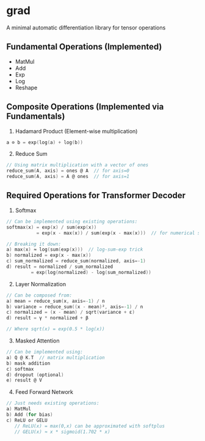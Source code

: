 # grad
A minimal automatic differentiation library for tensor operations

## Fundamental Operations (Implemented)
- MatMul
- Add
- Exp
- Log
- Reshape

## Composite Operations (Implemented via Fundamentals)
1. Hadamard Product (Element-wise multiplication)
```c
a ⊙ b = exp(log(a) + log(b))
```

2. Reduce Sum
```c
// Using matrix multiplication with a vector of ones
reduce_sum(A, axis) = ones @ A  // for axis=0
reduce_sum(A, axis) = A @ ones  // for axis=1
```

## Required Operations for Transformer Decoder

1. Softmax
```c
// Can be implemented using existing operations:
softmax(x) = exp(x) / sum(exp(x))
           = exp(x - max(x)) / sum(exp(x - max(x)))  // for numerical stability

// Breaking it down:
a) max(x) ≈ log(sum(exp(x)))  // log-sum-exp trick
b) normalized = exp(x - max(x))
c) sum_normalized = reduce_sum(normalized, axis=-1)
d) result = normalized / sum_normalized
         = exp(log(normalized) - log(sum_normalized))
```

2. Layer Normalization
```c
// Can be composed from:
a) mean = reduce_sum(x, axis=-1) / n
b) variance = reduce_sum((x - mean)², axis=-1) / n
c) normalized = (x - mean) / sqrt(variance + ε)
d) result = γ * normalized + β

// Where sqrt(x) = exp(0.5 * log(x))
```

3. Masked Attention
```c
// Can be implemented using:
a) Q @ K.T  // matrix multiplication
b) mask addition
c) softmax
d) dropout (optional)
e) result @ V
```

4. Feed Forward Network
```c
// Just needs existing operations:
a) MatMul
b) Add (for bias)
c) ReLU or GELU
   // ReLU(x) = max(0,x) can be approximated with softplus
   // GELU(x) ≈ x * sigmoid(1.702 * x)
```